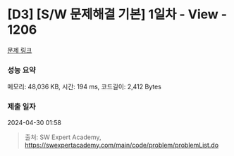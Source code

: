 # [D3] [S/W 문제해결 기본] 1일차 - View - 1206 

[문제 링크](https://swexpertacademy.com/main/code/problem/problemDetail.do?contestProbId=AV134DPqAA8CFAYh) 

### 성능 요약

메모리: 48,036 KB, 시간: 194 ms, 코드길이: 2,412 Bytes

### 제출 일자

2024-04-30 01:58



> 출처: SW Expert Academy, https://swexpertacademy.com/main/code/problem/problemList.do